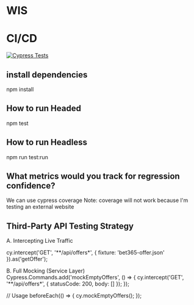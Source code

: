 # WIS

# CI/CD
[![Cypress Tests](https://github.com/chibytez/WIS/actions/workflows/cypress.yml/badge.svg)](https://github.com/chibytez/WIS/actions/workflows/cypress.yml)

## install dependencies
npm install

## How to run Headed
npm test

## How to run Headless
npm run test:run

## What metrics would you track for regression confidence?
We can use cypress coverage
Note: coverage will not work because I'm testing an external website


## Third-Party API Testing Strategy
A. Intercepting Live Traffic

cy.intercept('GET', '**/api/offers*', { 
  fixture: 'bet365-offer.json' 
}).as('getOffer');

B. Full Mocking (Service Layer)
Cypress.Commands.add('mockEmptyOffers', () => {
  cy.intercept('GET', '**/api/offers*', {
    statusCode: 200,
    body: []
  });
});

// Usage
beforeEach(() => {
  cy.mockEmptyOffers();
});
